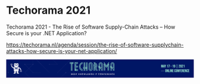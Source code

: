 # Techorama 2021

Techorama 2021 - The Rise of Software Supply-Chain Attacks – How Secure is your .NET Application?

https://techorama.nl/agenda/session/the-rise-of-software-supplychain-attacks-how-secure-is-your-net-application/

![Techorama 2021](techorama.png?raw=true "Techorama 2021")
